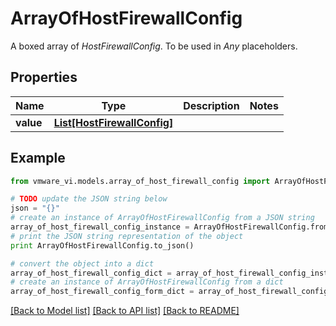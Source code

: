 # ArrayOfHostFirewallConfig

A boxed array of *HostFirewallConfig*. To be used in *Any* placeholders. 

## Properties
Name | Type | Description | Notes
------------ | ------------- | ------------- | -------------
**value** | [**List[HostFirewallConfig]**](HostFirewallConfig.md) |  | 

## Example

```python
from vmware_vi.models.array_of_host_firewall_config import ArrayOfHostFirewallConfig

# TODO update the JSON string below
json = "{}"
# create an instance of ArrayOfHostFirewallConfig from a JSON string
array_of_host_firewall_config_instance = ArrayOfHostFirewallConfig.from_json(json)
# print the JSON string representation of the object
print ArrayOfHostFirewallConfig.to_json()

# convert the object into a dict
array_of_host_firewall_config_dict = array_of_host_firewall_config_instance.to_dict()
# create an instance of ArrayOfHostFirewallConfig from a dict
array_of_host_firewall_config_form_dict = array_of_host_firewall_config.from_dict(array_of_host_firewall_config_dict)
```
[[Back to Model list]](../README.md#documentation-for-models) [[Back to API list]](../README.md#documentation-for-api-endpoints) [[Back to README]](../README.md)


